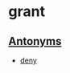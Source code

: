 grant
======

[Antonyms][]
------
  * [deny](./deny.md)

[antonyms]:  https://en.wiktionary.org/wiki/antonym
    "words that expresses a meaning opposed to the meaning of another word"
